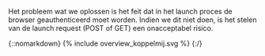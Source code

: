 Het probleem wat we oplossen is het feit dat in het launch proces de browser geauthenticeerd moet worden. Indien we dit niet doen, is het stelen van de launch request (POST of GET) een onacceptabel risico.


{::nomarkdown}
{% include overview_koppelmij.svg %}
{:/}
